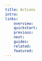 ```yaml
---
title: Actions
intro:
links:
    overview:
    quickstart:
    previous:
    next:
    guides:
    related:
    featured:
---
```

